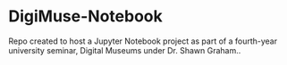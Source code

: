 # DigiMuse-Notebook
 Repo created to host a Jupyter Notebook project as part of a fourth-year university seminar, Digital Museums under Dr. Shawn Graham..
